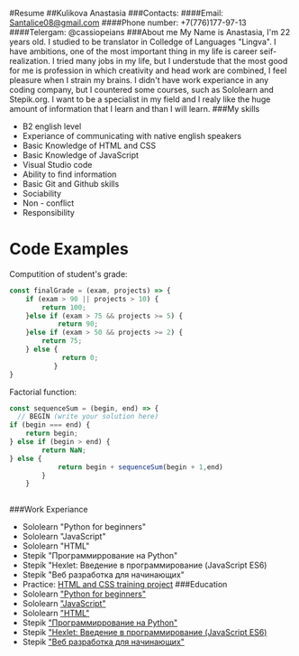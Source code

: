 #Resume
##Kulikova Anastasia
###Contacts: 
####Email: Santalice08@gmail.com
####Phone number: +7(776)177-97-13
####Telergam: @cassiopeians
###About me
My Name is Anastasia, I'm 22 years old. I studied to be translator in Colledge of Languages "Lingva". I have ambitions, one of the most important thing in my life is career seif-realization. I tried many jobs in my life, but I understude that the most good for me is profession in which creativity and head work are combined, I feel pleasure when I strain my brains.
I didn't have work experiance in any coding company, but I countered some courses, such as Sololearn and Stepik.org. I want to be a specialist in my field and I realy like the huge amount of information that I learn and than I will learn.
###My skills 
 - B2 english level 
 - Experiance of communicating with native english speakers
 - Basic Knowledge of HTML and CSS
 - Basic Knowledge of JavaScript
 - Visual Studio code
 - Ability to find information 
 - Basic Git and Github skills 
 - Sociability
 - Non - conflict
 - Responsibility 
  # Code Examples
 Computition of student's grade:
 
```Javascript
const finalGrade = (exam, projects) => {
    if (exam > 90 || projects > 10) {
        return 100;
    }else if (exam > 75 && projects >= 5) {
            return 90;
    }else if (exam > 50 && projects >= 2) {
        return 75;
    } else {
             return 0;
           }
}
```
Factorial function:
```Javascript 
const sequenceSum = (begin, end) => {
  // BEGIN (write your solution here)
if (begin === end) {
    return begin;
} else if (begin > end) {
        return NaN;
} else {
            return begin + sequenceSum(begin + 1,end)
        }
    }
    
```
###Work Experiance
- Sololearn "Python for beginners"
- Sololearn "JavaScript"
- Sololearn "HTML"
- Stepik "Программиррование на Python"
- Stepik "Hexlet: Введение в программирование (JavaScript ES6)
- Stepik "Веб разработка для начинающих"
- Practice: [HTML and CSS training project](https://github.com/SantAlice/Houston_project)
###Education 
- Sololearn ["Python for beginners"](https://www.sololearn.com/learning/1157)
- Sololearn ["JavaScript"](https://www.sololearn.com/learning/1024)
- Sololearn ["HTML"](https://www.sololearn.com/learning/1014)
- Stepik ["Программиррование на Python"](https://stepik.org/course/67/syllabus)
- Stepik ["Hexlet: Введение в программирование (JavaScript ES6)](https://stepik.org/course/13929/syllabus)
- Stepik ["Веб разработка для начинающих"](https://stepik.org/course/38218/syllabus)



